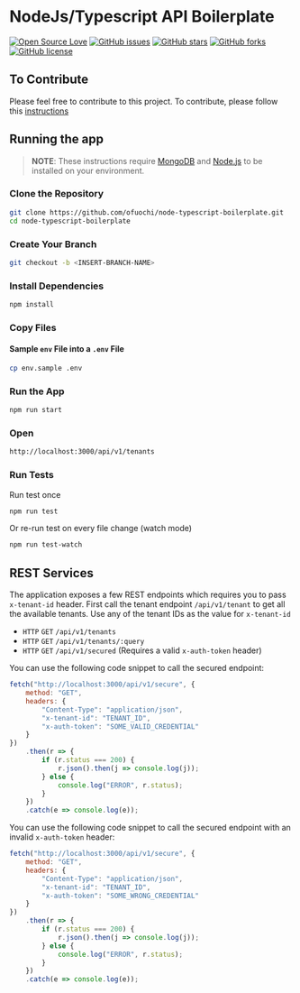 # NodeJs/Typescript API Boilerplate
[![Open Source Love](https://badges.frapsoft.com/os/v1/open-source.svg?v=103)](https://github.com/ofuochi/node-typescript-boilerplate/) [![GitHub issues](https://img.shields.io/github/issues/ofuochi/node-typescript-boilerplate)](https://github.com/ofuochi/node-typescript-boilerplate/issues) [![GitHub stars](https://img.shields.io/github/stars/ofuochi/node-typescript-boilerplate)](https://github.com/ofuochi/node-typescript-boilerplate/stargazers) [![GitHub forks](https://img.shields.io/github/forks/ofuochi/node-typescript-boilerplate)](https://github.com/ofuochi/node-typescript-boilerplate/network) [![GitHub license](https://img.shields.io/github/license/ofuochi/node-typescript-boilerplate)](https://github.com/ofuochi/node-typescript-boilerplate/blob/master/LICENSE)

## To Contribute

Please feel free to contribute to this project. To contribute, please follow this [instructions](https://github.com/ofuochi/node-typescript-boilerplate/blob/master/CONTRIBUTING.md)

## Running the app

> **NOTE**: These instructions require [MongoDB](https://docs.mongodb.com/manual/installation/) and [Node.js](https://nodejs.org/en/download/) to be installed on your environment.

### Clone the Repository

```sh
git clone https://github.com/ofuochi/node-typescript-boilerplate.git
cd node-typescript-boilerplate
```

### Create Your Branch

```sh
git checkout -b <INSERT-BRANCH-NAME>
```

### Install Dependencies

```sh
npm install
```

### Copy Files

#### Sample `env` File into a `.env` File

```sh
cp env.sample .env
```

### Run the App

```sh
npm run start
```

### Open

```sh
http://localhost:3000/api/v1/tenants
```

### Run Tests

Run test once

```sh
npm run test
```

Or re-run test on every file change (watch mode)

```sh
npm run test-watch
```

## REST Services

The application exposes a few REST endpoints which requires you to pass `x-tenant-id` header. First call the tenant endpoint `/api/v1/tenant` to get all the available tenants. Use any of the tenant IDs as the value for `x-tenant-id`

-   `HTTP` `GET` `/api/v1/tenants`
-   `HTTP` `GET` `/api/v1/tenants/:query`
-   `HTTP` `GET` `/api/v1/secured` (Requires a valid `x-auth-token` header)

You can use the following code snippet to call the secured endpoint:

```js
fetch("http://localhost:3000/api/v1/secure", {
    method: "GET",
    headers: {
        "Content-Type": "application/json",
        "x-tenant-id": "TENANT_ID",
        "x-auth-token": "SOME_VALID_CREDENTIAL"
    }
})
    .then(r => {
        if (r.status === 200) {
            r.json().then(j => console.log(j));
        } else {
            console.log("ERROR", r.status);
        }
    })
    .catch(e => console.log(e));
```

You can use the following code snippet to call the secured endpoint with an invalid `x-auth-token` header:

```js
fetch("http://localhost:3000/api/v1/secure", {
    method: "GET",
    headers: {
        "Content-Type": "application/json",
        "x-tenant-id": "TENANT_ID",
        "x-auth-token": "SOME_WRONG_CREDENTIAL"
    }
})
    .then(r => {
        if (r.status === 200) {
            r.json().then(j => console.log(j));
        } else {
            console.log("ERROR", r.status);
        }
    })
    .catch(e => console.log(e));
```
